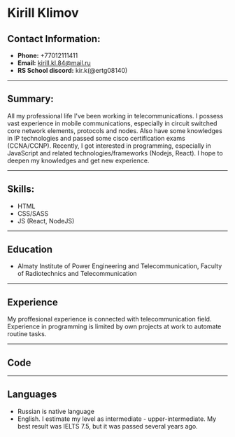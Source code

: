 # Kirill Klimov

## Contact Information:

- **Phone:** +77012111411
- **Email:** kirill.kl.84@mail.ru
- **RS School discord:** kir.k(@ertg08140)

---

## Summary:

All my professional life I've been working in telecommunications. I possess vast experience in mobile communications, especially in circuit switched core network elements, protocols and nodes. Also have some knowledges in IP technologies and passed some cisco certification exams (CCNA/CCNP).
Recently, I got interested in programming, especially in JavaScript and related technologies/frameworks (Nodejs, React).
I hope to deepen my knowledges and get new experience.

---

## Skills:

- HTML
- CSS/SASS
- JS (React, NodeJS)

---

## Education

- Almaty Institute of Power Engineering and Telecommunication, Faculty of Radiotechnics and Telecommunication

---

## Experience

My proffesional experience is connected with telecommunication field. Experience in programming is limited by own projects at work to automate routine tasks.

---

## Code

---

## Languages

- Russian is native language
- English. I estimate my level as intermediate - upper-intermediate. My best result was IELTS 7.5, but it was passed several years ago.
